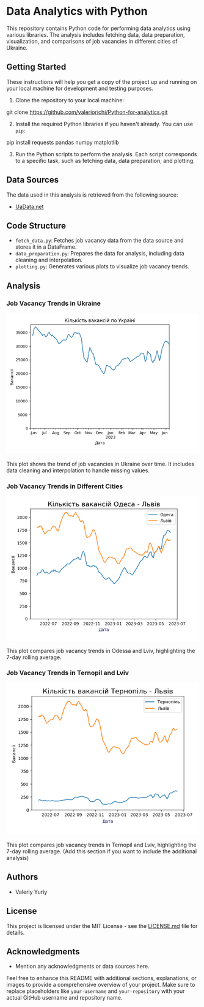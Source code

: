 # Data Analytics with Python

This repository contains Python code for performing data analytics using various libraries. The analysis includes fetching data, data preparation, visualization, and comparisons of job vacancies in different cities of Ukraine.

## Getting Started

These instructions will help you get a copy of the project up and running on your local machine for development and testing purposes.

1. Clone the repository to your local machine:

git clone https://github.com/valeriorichi/Python-for-analytics.git


2. Install the required Python libraries if you haven't already. You can use `pip`:

pip install requests pandas numpy matplotlib



3. Run the Python scripts to perform the analysis. Each script corresponds to a specific task, such as fetching data, data preparation, and plotting.

## Data Sources

The data used in this analysis is retrieved from the following source:
- [UaData.net](https://uadata.net/work-positions/cities.json)

## Code Structure

- `fetch_data.py`: Fetches job vacancy data from the data source and stores it in a DataFrame.
- `data_preparation.py`: Prepares the data for analysis, including data cleaning and interpolation.
- `plotting.py`: Generates various plots to visualize job vacancy trends.

## Analysis

### Job Vacancy Trends in Ukraine

![Vacancy Trends in Ukraine](Screenshot_48.png)

This plot shows the trend of job vacancies in Ukraine over time. It includes data cleaning and interpolation to handle missing values.

### Job Vacancy Trends in Different Cities

![Vacancy Trends in Odessa and Lviv](Screenshot_49.png)

This plot compares job vacancy trends in Odessa and Lviv, highlighting the 7-day rolling average.

### Job Vacancy Trends in Ternopil and Lviv

![Vacancy Trends in Ternopil and Lviv](Screenshot_50.png)

This plot compares job vacancy trends in Ternopil and Lviv, highlighting the 7-day rolling average. (Add this section if you want to include the additional analysis)

## Authors

- Valeriy Yuriy

## License

This project is licensed under the MIT License - see the [LICENSE.md](LICENSE.md) file for details.

## Acknowledgments

- Mention any acknowledgments or data sources here.

Feel free to enhance this README with additional sections, explanations, or images to provide a comprehensive overview of your project. Make sure to replace placeholders like `your-username` and `your-repository` with your actual GitHub username and repository name.
